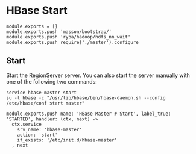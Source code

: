 
# HBase Start

    module.exports = []
    module.exports.push 'masson/bootstrap/'
    module.exports.push 'ryba/hadoop/hdfs_nn_wait'
    module.exports.push require('./master').configure

## Start

Start the RegionServer server. You can also start the server manually with one
of the following two commands:

```
service hbase-master start
su -l hbase -c "/usr/lib/hbase/bin/hbase-daemon.sh --config /etc/hbase/conf start master"
```

    module.exports.push name: 'HBase Master # Start', label_true: 'STARTED', handler: (ctx, next) ->
      ctx.service
        srv_name: 'hbase-master'
        action: 'start'
        if_exists: '/etc/init.d/hbase-master'
      , next
